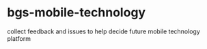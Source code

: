 # bgs-mobile-technology
collect feedback and issues to help decide future mobile technology platform 
